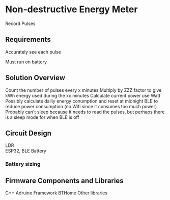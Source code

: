 # Non-destructive Energy Meter

Record Pulses


## Requirements
Accurately see each pulse

Must run on battery

## Solution Overview

Count the number of pulses every x minutes
Multiply by ZZZ factor to give kWh energy used during the xx minutes
Calculate current power use Watt
Possibly calculate dailiy energy conumption and reset at midnight
BLE to reduce power consumption (no Wifi since it consumes too much power)
Probably can't sleep because it needs to read the pulses, but perhaps there is a sleep mode for when BLE is off

## Circuit Design
LDR    
ESP32, BLE
Battery

### Battery sizing


## Firmware Components and Libraries

C++
Adruino Framework
BTHome
Other libraries



